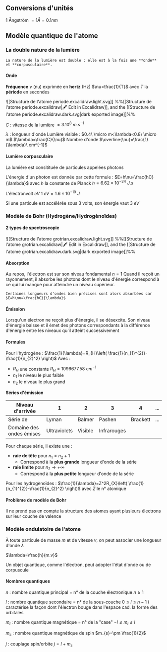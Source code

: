 ## Conversions d'unités

1 Ångström $=1 Å=0.1nm$
## Modèle quantique de l'atome
### La double nature de la lumière

```ad-info
La nature de la lumière est double : elle est à la fois une **onde** et **corpusculaire**.
```
#### Onde

**Fréquence** $\nu$ (nu) exprimée en **hertz** (Hz) 
$\nu=\frac{1}{T}$
avec $T$ la **période** en secondes

![[Structure de l'atome periode.excalidraw.light.svg]]
%%[[Structure de l'atome periode.excalidraw|🖋 Edit in Excalidraw]], and the [[Structure de l'atome periode.excalidraw.dark.svg|dark exported image]]%%

$C$ : vitesse de la lumière $= 3.10^8\ m.s^{-1}$

$\lambda$ : longueur d'onde
Lumière visible : $0.4\ \micro m<\lambda<0.8\ \micro m$
$\lambda=\frac{C}{\nu}$
Nombre d'onde $\overline{\nu}=\frac{1}{\lambda}\ cm^{-1}$ 

#### Lumière corpusculaire

La lumière est consitituée de particules appelées photons

L'énergie d'un photon est donnée par cette formule :
$E=h\nu=\frac{hC}{\lambda}$
avec $h$ la constante de Planck
$h=6.62\times10^{-34}\ J.s$

L'électronvolt $eV$
$1\ eV=1.6 \times 10^{-19}\ J$

Si une particule est accélérée sous 3 volts, son énergie vaut 3 $eV$
### Modèle de Bohr (Hydrogène/Hydrogènoïdes)
#### 2 types de spectroscopie
![[Structure de l'atome grotrian.excalidraw.light.svg]]
%%[[Structure de l'atome grotrian.excalidraw|🖋 Edit in Excalidraw]], and the [[Structure de l'atome grotrian.excalidraw.dark.svg|dark exported image]]%%
#### Absorption
Au repos, l'électron est sur son niveau fondamental $n=1$
Quand il reçoit un rayonnement, il absorbe les photons dont le niveau d'énergie correspond à ce qui lui manque pour atteindre un niveau supérieur.

```ad-info
Certaines longueurs d'ondes bien précises sont alors absorbées car $E=h\nu=\frac{hC}{\lambda}$

```

#### Émission
Lorsqu'un électron ne reçoit plus d'énergie, il se désexcite. Son niveau d'énergie baisse et il émet des photons correspondants à la différence d'énergie entre les niveaux qu'il atteint successivement
#### Formules
Pour l'hydrogène :
$\frac{1}{\lambda}=R_{H}\left( \frac{1}{n_{1}^{2}}-\frac{1}{n_{2}^2} \right)$
Avec :
* $R_{H}$ une constante $R_{H}= 1096677.58\ cm^{-1}$
* $n_{1}$ le niveau le plus faible
* $n_{2}$ le niveau le plus grand

**Séries d'émission**

|Niveau d'arrivée|1|2|3|4|...|
|--|--|--|--|--|--|
|Série de|Lyman|Balmer|Pashen|Brackett|...|
|Domaine des ondes émises|Ultraviolets|Visible|Infrarouges|||

Pour chaque série, il existe une :
* **raie de tête** pour $n_{1}=n_{2}+1$ 
    * Correspond à la **plus grande** longueur d'onde de la série
* **raie limite** pour $n_{2}\rightarrow +\infty$
    * Correspond à la **plus petite** longueur d'onde de la série

Pour les hydrogènoïdes :
$\frac{1}{\lambda}=Z^2R_{X}\left( \frac{1}{n_{1}^{2}}-\frac{1}{n_{2}^2} \right)$
avec $Z$ le n° atomique

#### Problème de modèle de Bohr
Il ne prend pas en compte la structure des atomes ayant plusieurs électrons sur leur couche de valence

### Modèle ondulatoire de l'atome
À toute particule de masse $m$ et de vitesse $v$, on peut associer une longueur d'onde $\lambda$

$\lambda=\frac{h}{m.v}$

Un objet quantique, comme l'électron, peut adopter l'état d'onde ou de corpuscule

#### Nombres quantiques

$n$ : nombre quantique principal = n° de la couche électronique
$n \geq 1$

$l$ : nombre quantique secondaire  = n° de la sous-couche
$0\leq l \leq n-1$
$l$ caractérise la façon dont l'électron bouge dans l'espace cad. la forme des orbitales

$m_{l}$ : nombre quantique magnétique = n° de la "case"
$-l\leq m_{i}\leq l$

$m_{s}$ : nombre quantique magnétique de spin
$m_{s}=\pm \frac{1}{2}$


$j$ : couplage spin/orbite
$j=l+m_{s}$
